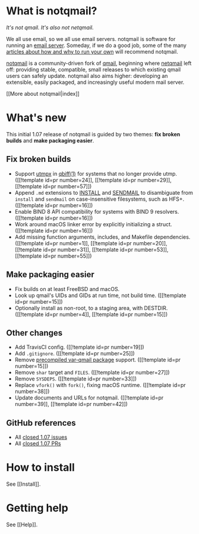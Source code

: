 # What is notqmail?

_It's not qmail. It's also not netqmail._

We all use email, so we all use email servers. notqmail is software for running an [email server](https://en.wikipedia.org/wiki/Message_transfer_agent). Someday, if we do a good job, some of the many [articles about how and why to run your own](https://arstechnica.com/information-technology/2014/02/how-to-run-your-own-e-mail-server-with-your-own-domain-part-1/) will recommend notqmail.

[notqmail](http://notqmail.org) is a community-driven fork of [qmail](https://cr.yp.to/qmail.html), beginning where [netqmail](http://netqmail.org) left off: providing stable, compatible, small releases to which existing qmail users can safely update. notqmail also aims higher: developing an extensible, easily packaged, and increasingly useful modern mail server.

[[More about notqmail|index]]


# What's new

This initial 1.07 release of notqmail is guided by two themes: **fix broken builds** and **make packaging easier**.

## Fix broken builds

- Support [utmpx](https://en.wikipedia.org/wiki/Utmp) in [qbiff(1)](https://github.com/notqmail/notqmail/blob/master/qbiff.1) for systems that no longer provide utmp. ([[!template id=pr number=24]], [[!template id=pr number=29]], [[!template id=pr number=57]]) 
- Append `.md` extensions to [INSTALL](https://github.com/notqmail/notqmail/blob/master/INSTALL.md) and [SENDMAIL](https://github.com/notqmail/notqmail/blob/master/SENDMAIL.md) to disambiguate from `install` and `sendmail` on case-insensitive filesystems, such as HFS+. ([[!template id=pr number=16]])
- Enable BIND 8 API compatibility for systems with BIND 9 resolvers. ([[!template id=pr number=16]])
- Work around macOS linker error by explicitly initializing a struct. ([[!template id=pr number=16]])
- Add missing function arguments, includes, and Makefile dependencies. ([[!template id=pr number=1]], [[!template id=pr number=20]], [[!template id=pr number=31]], [[!template id=pr number=53]], [[!template id=pr number=55]])

## Make packaging easier

- Fix builds on at least FreeBSD and macOS.
- Look up qmail's UIDs and GIDs at run time, not build time. ([[!template id=pr number=15]])
- Optionally install as non-root, to a staging area, with DESTDIR. ([[!template id=pr number=4]], [[!template id=pr number=15]])

## Other changes

- Add TravisCI config. ([[!template id=pr number=19]])
- Add `.gitignore`. ([[!template id=pr number=25]])
- Remove [precompiled var-qmail package](https://cr.yp.to/qmail/var-qmail.html) support. ([[!template id=pr number=15]])
- Remove `shar` target and `FILES`. ([[!template id=pr number=27]])
- Remove `SYSDEPS`. ([[!template id=pr number=33]])
- Replace `vfork()` with `fork()`, fixing macOS runtime. ([[!template id=pr number=38]])
- Update documents and URLs for notqmail. ([[!template id=pr number=39]], [[!template id=pr number=42]])

## GitHub references

- All [closed 1.07 issues](https://github.com/notqmail/notqmail/issues?q=is%3Aissue+is%3Aclosed+milestone%3A1.07)
- All [closed 1.07 PRs](https://github.com/notqmail/notqmail/pulls?q=is%3Apr+is%3Aclosed+milestone%3A1.07)


# How to install

See [[Install]].


# Getting help

See [[Help]].
